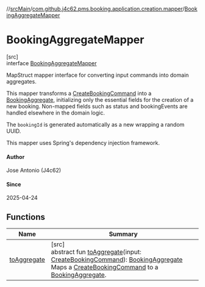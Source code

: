 //[srcMain](../../../index.md)/[com.github.j4c62.pms.booking.application.creation.mapper](../index.md)/[BookingAggregateMapper](index.md)

# BookingAggregateMapper

[src]\
interface [BookingAggregateMapper](index.md)

MapStruct mapper interface for converting input commands into domain aggregates.

This mapper transforms
a [CreateBookingCommand](../../com.github.j4c62.pms.booking.domain.driver.command.types/-create-booking-command/index.md)
into a [BookingAggregate](../../com.github.j4c62.pms.booking.domain.aggregate/-booking-aggregate/index.md), initializing
only the essential fields for the creation of a new booking. Non-mapped fields such as status and bookingEvents are
handled elsewhere in the domain logic.

The `bookingId` is generated automatically as a new wrapping a random UUID.

This mapper uses Spring's dependency injection framework.

#### Author

Jose Antonio (J4c62)

#### Since

2025-04-24

## Functions

| Name                           | Summary                                                                                                                                                                                                                                                                                                                                                                                                                                                                                                                               |
|--------------------------------|---------------------------------------------------------------------------------------------------------------------------------------------------------------------------------------------------------------------------------------------------------------------------------------------------------------------------------------------------------------------------------------------------------------------------------------------------------------------------------------------------------------------------------------|
| [toAggregate](to-aggregate.md) | [src]<br>abstract fun [toAggregate](to-aggregate.md)(input: [CreateBookingCommand](../../com.github.j4c62.pms.booking.domain.driver.command.types/-create-booking-command/index.md)): [BookingAggregate](../../com.github.j4c62.pms.booking.domain.aggregate/-booking-aggregate/index.md)<br>Maps a [CreateBookingCommand](../../com.github.j4c62.pms.booking.domain.driver.command.types/-create-booking-command/index.md) to a [BookingAggregate](../../com.github.j4c62.pms.booking.domain.aggregate/-booking-aggregate/index.md). |